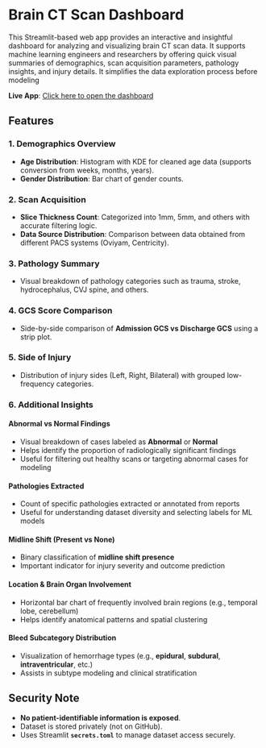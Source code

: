 # Brain CT Scan Dashboard

This Streamlit-based web app provides an interactive and insightful dashboard for analyzing and visualizing brain CT scan data. It supports machine learning engineers and  researchers by offering quick visual summaries of demographics, scan acquisition parameters, pathology insights, and injury details. It simplifies the data exploration process before modeling

 **Live App**: [Click here to open the dashboard](https://braindatadashboard-gursmeep.streamlit.app/)


## Features

### 1. **Demographics Overview**
- **Age Distribution**: Histogram with KDE for cleaned age data (supports conversion from weeks, months, years).
- **Gender Distribution**: Bar chart of gender counts.

### 2. **Scan Acquisition**
- **Slice Thickness Count**: Categorized into 1mm, 5mm, and others with accurate filtering logic.
- **Data Source Distribution**: Comparison between data obtained from different PACS systems (Oviyam, Centricity).

### 3. **Pathology Summary**
- Visual breakdown of pathology categories such as trauma, stroke, hydrocephalus, CVJ spine, and others.

### 4. **GCS Score Comparison**
- Side-by-side comparison of **Admission GCS vs Discharge GCS** using a strip plot.

### 5. **Side of Injury**
- Distribution of injury sides (Left, Right, Bilateral) with grouped low-frequency categories.

### 6. **Additional Insights**

#### Abnormal vs Normal Findings
- Visual breakdown of cases labeled as **Abnormal** or **Normal**
- Helps identify the proportion of radiologically significant findings
- Useful for filtering out healthy scans or targeting abnormal cases for modeling

#### Pathologies Extracted
- Count of specific pathologies extracted or annotated from reports
- Useful for understanding dataset diversity and selecting labels for ML models

#### Midline Shift (Present vs None)
- Binary classification of **midline shift presence**
- Important indicator for injury severity and outcome prediction

#### Location & Brain Organ Involvement
- Horizontal bar chart of frequently involved brain regions (e.g., temporal lobe, cerebellum)
- Helps identify anatomical patterns and spatial clustering

#### Bleed Subcategory Distribution
- Visualization of hemorrhage types (e.g., **epidural**, **subdural**, **intraventricular**, etc.)
- Assists in subtype modeling and clinical stratification



## Security Note

- **No patient-identifiable information is exposed**.
- Dataset is stored privately (not on GitHub).
- Uses Streamlit **`secrets.toml`** to manage dataset access securely.
